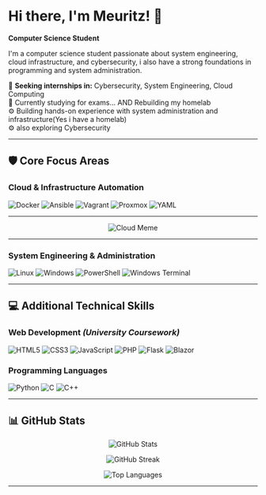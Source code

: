 # Hi there, I'm Meuritz! 👋

**Computer Science Student**

I'm a computer science student passionate about system engineering, cloud infrastructure, and cybersecurity, i also have a strong foundations in programming and system administration.

🎯 **Seeking internships in:** Cybersecurity, System Engineering, Cloud Computing  
🔐 Currently studying for exams...  AND Rebuilding my homelab  
⚙️ Building hands-on experience with system administration and infrastructure(Yes i have a homelab)  
⚙️ also exploring Cybersecurity  

---

## 🛡️ Core Focus Areas


### **Cloud & Infrastructure Automation**
![Docker](https://img.shields.io/badge/docker-%230db7ed.svg?style=for-the-badge&logo=docker&logoColor=white)
![Ansible](https://img.shields.io/badge/ansible-%231A1918.svg?style=for-the-badge&logo=ansible&logoColor=white)
![Vagrant](https://img.shields.io/badge/vagrant-%231563FF.svg?style=for-the-badge&logo=vagrant&logoColor=white)
![Proxmox](https://img.shields.io/badge/proxmox-proxmox?style=for-the-badge&logo=proxmox&logoColor=%23E57000&labelColor=%232b2a33&color=%232b2a33)
![YAML](https://img.shields.io/badge/yaml-%23ffffff.svg?style=for-the-badge&logo=yaml&logoColor=151515)

---
<div align="center">
  
![Cloud Meme](https://i.imgflip.com/2x3gah.jpg)

</div>

---

### **System Engineering & Administration**
![Linux](https://img.shields.io/badge/Linux-FCC624?style=for-the-badge&logo=linux&logoColor=black)
![Windows](https://img.shields.io/badge/Windows-0078D6?style=for-the-badge&logo=windows&logoColor=white)
![PowerShell](https://img.shields.io/badge/PowerShell-%235391FE.svg?style=for-the-badge&logo=powershell&logoColor=white)
![Windows Terminal](https://img.shields.io/badge/Windows%20Terminal-%234D4D4D.svg?style=for-the-badge&logo=windows-terminal&logoColor=white)

---

## 💻 Additional Technical Skills

### **Web Development** *(University Coursework)*
![HTML5](https://img.shields.io/badge/html5-%23E34F26.svg?style=for-the-badge&logo=html5&logoColor=white)
![CSS3](https://img.shields.io/badge/css3-%231572B6.svg?style=for-the-badge&logo=css3&logoColor=white)
![JavaScript](https://img.shields.io/badge/javascript-%23323330.svg?style=for-the-badge&logo=javascript&logoColor=%23F7DF1E)
![PHP](https://img.shields.io/badge/php-%23777BB4.svg?style=for-the-badge&logo=php&logoColor=white)
![Flask](https://img.shields.io/badge/flask-%23000.svg?style=for-the-badge&logo=flask&logoColor=white)
![Blazor](https://img.shields.io/badge/blazor-%235C2D91.svg?style=for-the-badge&logo=blazor&logoColor=white)

### **Programming Languages**
![Python](https://img.shields.io/badge/python-3670A0?style=for-the-badge&logo=python&logoColor=ffdd54)
![C](https://img.shields.io/badge/c-%2300599C.svg?style=for-the-badge&logo=c&logoColor=white)
![C++](https://img.shields.io/badge/c++-%2300599C.svg?style=for-the-badge&logo=c%2B%2B&logoColor=white)


---

## 📊 GitHub Stats

<div align="center">

![GitHub Stats](https://github-readme-stats.vercel.app/api?username=Meuritz&theme=synthwave&hide_border=true&include_all_commits=false&count_private=false)


![GitHub Streak](https://github-readme-streak-stats.herokuapp.com/?user=Meuritz&theme=synthwave&hide_border=true)

![Top Languages](https://github-readme-stats.vercel.app/api/top-langs/?username=Meuritz&theme=synthwave&hide_border=true&include_all_commits=false&count_private=false&layout=compact)

</div>

---
